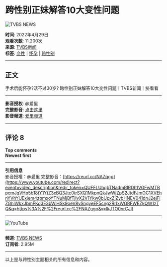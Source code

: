 # 跨性别正妹解答10大变性问题

![TVBS NEWS](https://i.ytimg.com/an/5nwNW4KdC0SzrhF9BXEYOQ/featured_channel.jpg?v=5f793b0d)

**时间**: 2022年4月29日  
**观看次数**: 11,200次  
**来源**: [TVBS新闻](https://www.youtube.com/channel/UCEkLHyknJ6DJTpwRSJna9QQ)  
**标签**: [变性](https://www.youtube.com/hashtag/%E8%AE%8A%E6%80%A7) | [怀孕](https://www.youtube.com/hashtag/%E6%87%B7%E5%AD%95) | [跨性别](https://www.youtube.com/hashtag/%E8%B7%A8%E6%80%A7%E5%88%A5)  

---

## 正文

手术后能怀孕?活不过30岁? 跨性别正妹解答10大变性问题｜TVBS新闻｜挤看看

---

**影音授权**: @爱里  
**完整影音**: [点击这里](https://reurl.cc/NAZqgp)  
**影音频道**: [爱里频道](https://reurl.cc/7D3RNb)  

---

## 评论 8

**Top comments**  
**Newest first**  

---

**引用信息**  
影音授權：@愛里 完整影音：[https://reurl.cc/NAZqgp](https://www.youtube.com/redirect?event=video_description&redir_token=QUFFLUhqbTNadmRIRDh1VGFwMTBpcmJqVHp5b18tY1YtZ3xBQ3Jtc0trSXQ1MkpnQkJwWjZpS2JtdFJmOC1XVEhnYVhYUExjem4zbmxoYTNuMjBfTjlvX2V1Ykw0bUpxZlZybHNEV041dnJ2ejFiZGhlWkxJbmFKd3E3bWlHSk9oeV8ySngyeEF5cng2Ri1xWGRFWEZkQW1zTQ&q=https%3A%2F%2Freurl.cc%2FNAZqgp&v=lkJTO0orCJI)

--- 

![YouTube](https://i.ytimg.com/vi/eXZzaKseTA4/hqdefault.jpg?sqp=-oaymwEmCKgBEF5IWvKriqkDGQgBFQAAiEIYAdgBAeIBCggYEAIYBjgBQAE=&rs=AOn4CLCNrMrkhfyJRV1W4-p6uO9AOUOZVg)

---

**频道**: [TVBS NEWS](https://www.youtube.com/channel/UC5nwNW4KdC0SzrhF9BXEYOQ/videos)  
**订阅者**: 2.95M  

---

以上是与跨性别主题相关的所有信息和内容。
<!-- tcd_original_link https://m.youtube.com/watch?v=lkJTO0orCJI -->
